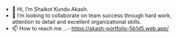 
- 👋 Hi, I’m Shaikot Kundu Akash.
- 💞️ I’m looking to collaborate on team success through hard work, attention to detail and excellent organizational skills.
- 📫 How to reach me ...- https://akash-portfolio-5b1d5.web.app/

<!---
Shaikot3009/Shaikot3009 is a ✨ special ✨ repository because its `README.md` (this file) appears on your GitHub profile.
You can click the Preview link to take a look at your changes.
--->
